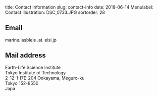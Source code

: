title: Contact information 
slug: contact-info
date: 2018-06-14
Menulabel: Contact
Illustration: DSC_0733.JPG
sortorder: 28

## Email

marine.lasbleis .at. elsi.jp

## Mail address

Earth-Life Science Institute  
Tokyo Institute of Technology  
2-12-1-I7E-204 Ookayama, Meguro-ku  
Tokyo 152-8550  
Japa